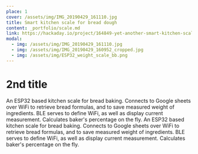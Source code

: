 ```yaml
---
place: 1
cover: /assets/img/IMG_20190429_161110.jpg
title: Smart kitchen scale for bread dough
content: _portfolio/scale.md
link: https://hackaday.io/project/164849-yet-another-smart-kitchen-scale
modal:
  - img: /assets/img/IMG_20190429_161110.jpg
  - img: /assets/img/IMG_20190429_160952_cropped.jpg
  - img: /assets/img/ESP32_weight_scale_bb.png
---
```

# 2nd title
An ESP32 based kitchen scale for bread baking. Connects to Google sheets over WiFi to retrieve bread formulas, and to save measured weight of ingredients.
BLE serves to define WiFi, as well as display current measurement.
Calculates baker's percentage on the fly.
An ESP32 based kitchen scale for bread baking. Connects to Google sheets over WiFi to retrieve bread formulas, and to save measured weight of ingredients.
BLE serves to define WiFi, as well as display current measurement.
Calculates baker's percentage on the fly.